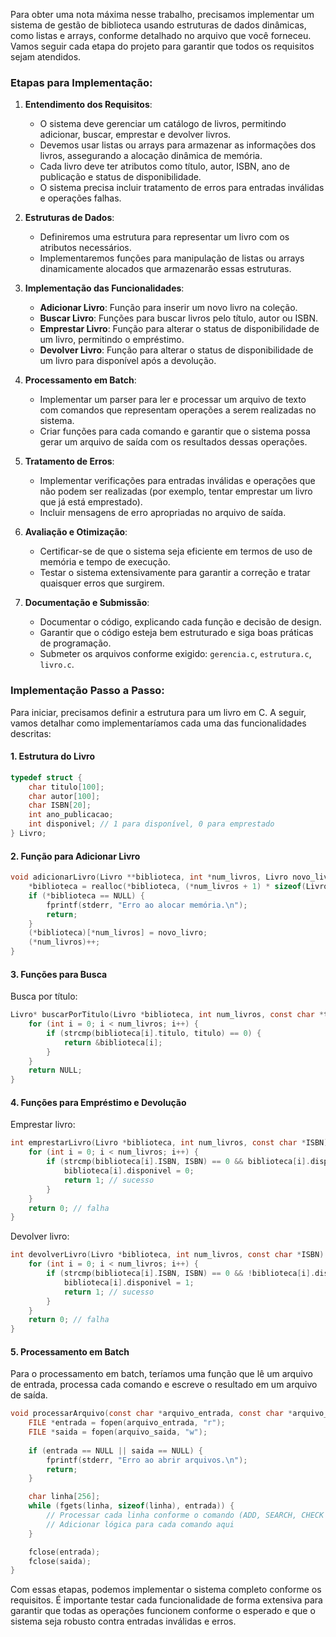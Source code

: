 Para obter uma nota máxima nesse trabalho, precisamos implementar um sistema de gestão de biblioteca usando estruturas de dados dinâmicas, como listas e arrays, conforme detalhado no arquivo que você forneceu. Vamos seguir cada etapa do projeto para garantir que todos os requisitos sejam atendidos. 

### Etapas para Implementação:

1. **Entendimento dos Requisitos**:
   - O sistema deve gerenciar um catálogo de livros, permitindo adicionar, buscar, emprestar e devolver livros.
   - Devemos usar listas ou arrays para armazenar as informações dos livros, assegurando a alocação dinâmica de memória.
   - Cada livro deve ter atributos como título, autor, ISBN, ano de publicação e status de disponibilidade.
   - O sistema precisa incluir tratamento de erros para entradas inválidas e operações falhas.

2. **Estruturas de Dados**:
   - Definiremos uma estrutura para representar um livro com os atributos necessários.
   - Implementaremos funções para manipulação de listas ou arrays dinamicamente alocados que armazenarão essas estruturas.

3. **Implementação das Funcionalidades**:
   - **Adicionar Livro**: Função para inserir um novo livro na coleção.
   - **Buscar Livro**: Funções para buscar livros pelo título, autor ou ISBN.
   - **Emprestar Livro**: Função para alterar o status de disponibilidade de um livro, permitindo o empréstimo.
   - **Devolver Livro**: Função para alterar o status de disponibilidade de um livro para disponível após a devolução.

4. **Processamento em Batch**:
   - Implementar um parser para ler e processar um arquivo de texto com comandos que representam operações a serem realizadas no sistema.
   - Criar funções para cada comando e garantir que o sistema possa gerar um arquivo de saída com os resultados dessas operações.

5. **Tratamento de Erros**:
   - Implementar verificações para entradas inválidas e operações que não podem ser realizadas (por exemplo, tentar emprestar um livro que já está emprestado).
   - Incluir mensagens de erro apropriadas no arquivo de saída.

6. **Avaliação e Otimização**:
   - Certificar-se de que o sistema seja eficiente em termos de uso de memória e tempo de execução.
   - Testar o sistema extensivamente para garantir a correção e tratar quaisquer erros que surgirem.

7. **Documentação e Submissão**:
   - Documentar o código, explicando cada função e decisão de design.
   - Garantir que o código esteja bem estruturado e siga boas práticas de programação.
   - Submeter os arquivos conforme exigido: `gerencia.c`, `estrutura.c`, `livro.c`.

### Implementação Passo a Passo:

Para iniciar, precisamos definir a estrutura para um livro em C. A seguir, vamos detalhar como implementaríamos cada uma das funcionalidades descritas:

#### 1. Estrutura do Livro

```c
typedef struct {
    char titulo[100];
    char autor[100];
    char ISBN[20];
    int ano_publicacao;
    int disponivel; // 1 para disponível, 0 para emprestado
} Livro;
```

#### 2. Função para Adicionar Livro

```c
void adicionarLivro(Livro **biblioteca, int *num_livros, Livro novo_livro) {
    *biblioteca = realloc(*biblioteca, (*num_livros + 1) * sizeof(Livro));
    if (*biblioteca == NULL) {
        fprintf(stderr, "Erro ao alocar memória.\n");
        return;
    }
    (*biblioteca)[*num_livros] = novo_livro;
    (*num_livros)++;
}
```

#### 3. Funções para Busca

Busca por título:
```c
Livro* buscarPorTitulo(Livro *biblioteca, int num_livros, const char *titulo) {
    for (int i = 0; i < num_livros; i++) {
        if (strcmp(biblioteca[i].titulo, titulo) == 0) {
            return &biblioteca[i];
        }
    }
    return NULL;
}
```

#### 4. Funções para Empréstimo e Devolução

Emprestar livro:
```c
int emprestarLivro(Livro *biblioteca, int num_livros, const char *ISBN) {
    for (int i = 0; i < num_livros; i++) {
        if (strcmp(biblioteca[i].ISBN, ISBN) == 0 && biblioteca[i].disponivel) {
            biblioteca[i].disponivel = 0;
            return 1; // sucesso
        }
    }
    return 0; // falha
}
```

Devolver livro:
```c
int devolverLivro(Livro *biblioteca, int num_livros, const char *ISBN) {
    for (int i = 0; i < num_livros; i++) {
        if (strcmp(biblioteca[i].ISBN, ISBN) == 0 && !biblioteca[i].disponivel) {
            biblioteca[i].disponivel = 1;
            return 1; // sucesso
        }
    }
    return 0; // falha
}
```

#### 5. Processamento em Batch

Para o processamento em batch, teríamos uma função que lê um arquivo de entrada, processa cada comando e escreve o resultado em um arquivo de saída.

```c
void processarArquivo(const char *arquivo_entrada, const char *arquivo_saida) {
    FILE *entrada = fopen(arquivo_entrada, "r");
    FILE *saida = fopen(arquivo_saida, "w");
    
    if (entrada == NULL || saida == NULL) {
        fprintf(stderr, "Erro ao abrir arquivos.\n");
        return;
    }

    char linha[256];
    while (fgets(linha, sizeof(linha), entrada)) {
        // Processar cada linha conforme o comando (ADD, SEARCH, CHECK OUT, CHECK IN, END)
        // Adicionar lógica para cada comando aqui
    }

    fclose(entrada);
    fclose(saida);
}
```

Com essas etapas, podemos implementar o sistema completo conforme os requisitos. É importante testar cada funcionalidade de forma extensiva para garantir que todas as operações funcionem conforme o esperado e que o sistema seja robusto contra entradas inválidas e erros.
